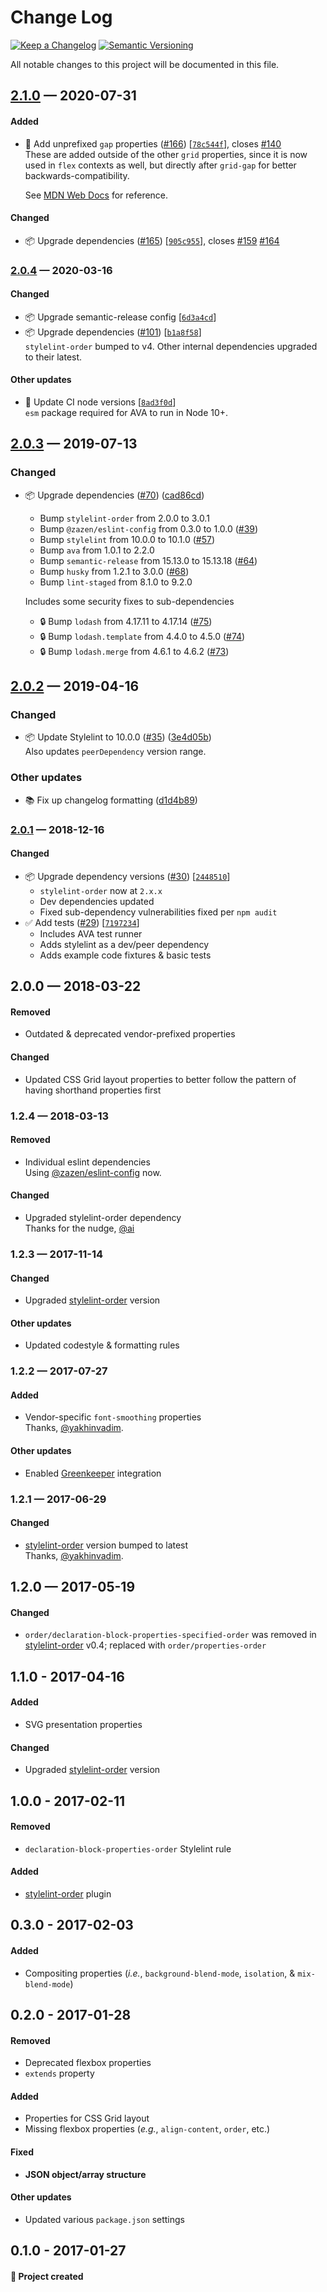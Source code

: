 # Change Log

[![Keep a Changelog](https://img.shields.io/badge/keep%20a-changelog-ef5e39.svg?style=flat-square)](https://keepachangelog.com)
[![Semantic Versioning](https://img.shields.io/badge/semantic-versioning-333333.svg?style=flat-square)](https://semver.org)

All notable changes to this project will be documented in this file.

<a name="2.1.0"></a>

## [2.1.0](https://github.com/stormwarning/stylelint-config-recess-order/compare/v2.0.4...v2.1.0) — 2020-07-31

#### Added

- 🎁 Add unprefixed `gap` properties ([#166](https://github.com/stormwarning/stylelint-config-recess-order/issues/166)) [[`78c544f`](https://github.com/stormwarning/stylelint-config-recess-order/commit/78c544f)], closes [#140](https://github.com/stormwarning/stylelint-config-recess-order/issues/140) \
  These are added outside of the other `grid` properties, since it is
  now used in `flex` contexts as well, but directly after `grid-gap`
  for better backwards-compatibility.
  
  See [MDN Web Docs](https://developer.mozilla.org/en-US/docs/Web/CSS/gap)
  for reference.

#### Changed

- 📦 Upgrade dependencies ([#165](https://github.com/stormwarning/stylelint-config-recess-order/issues/165)) [[`905c955`](https://github.com/stormwarning/stylelint-config-recess-order/commit/905c955)], closes [#159](https://github.com/stormwarning/stylelint-config-recess-order/issues/159) [#164](https://github.com/stormwarning/stylelint-config-recess-order/issues/164)

<a name="2.0.4"></a>

### [2.0.4](https://github.com/stormwarning/stylelint-config-recess-order/compare/v2.0.3...v2.0.4) — 2020-03-16

#### Changed

- 📦 Upgrade semantic-release config [[`6d3a4cd`](https://github.com/stormwarning/stylelint-config-recess-order/commit/6d3a4cd)]
- 📦 Upgrade dependencies ([#101](https://github.com/stormwarning/stylelint-config-recess-order/issues/101)) [[`b1a8f58`](https://github.com/stormwarning/stylelint-config-recess-order/commit/b1a8f58)] \
  `stylelint-order` bumped to v4. Other internal dependencies upgraded to their latest.

#### Other updates

- 💚 Update CI node versions [[`8ad3f0d`](https://github.com/stormwarning/stylelint-config-recess-order/commit/8ad3f0d)] \
  `esm` package required for AVA to run in Node 10+.

<a name="2.0.3"></a>

## [2.0.3](https://github.com/stormwarning/stylelint-config-recess-order/compare/v2.0.2...v2.0.3) — 2019-07-13

### Changed

- 📦 Upgrade dependencies ([#70](https://github.com/stormwarning/stylelint-config-recess-order/issues/70)) ([cad86cd](https://github.com/stormwarning/stylelint-config-recess-order/commit/cad86cd))
  - Bump `stylelint-order` from 2.0.0 to 3.0.1
  - Bump `@zazen/eslint-config` from 0.3.0 to 1.0.0 ([#39](https://github.com/stormwarning/stylelint-config-recess-order/issues/39))
  - Bump `stylelint` from 10.0.0 to 10.1.0 ([#57](https://github.com/stormwarning/stylelint-config-recess-order/issues/57))
  - Bump `ava` from 1.0.1 to 2.2.0
  - Bump `semantic-release` from 15.13.0 to 15.13.18 ([#64](https://github.com/stormwarning/stylelint-config-recess-order/issues/64))
  - Bump `husky` from 1.2.1 to 3.0.0 ([#68](https://github.com/stormwarning/stylelint-config-recess-order/issues/68))
  - Bump `lint-staged` from 8.1.0 to 9.2.0

  Includes some security fixes to sub-dependencies

  - 🔒 Bump `lodash` from 4.17.11 to 4.17.14 ([#75](https://github.com/stormwarning/stylelint-config-recess-order/issues/75))
  - 🔒 Bump `lodash.template` from 4.4.0 to 4.5.0 ([#74](https://github.com/stormwarning/stylelint-config-recess-order/issues/74))
  - 🔒 Bump `lodash.merge` from 4.6.1 to 4.6.2 ([#73](https://github.com/stormwarning/stylelint-config-recess-order/issues/73))

<a name="2.0.2"></a>

## [2.0.2](https://github.com/stormwarning/stylelint-config-recess-order/compare/v2.0.1...v2.0.2) — 2019-04-16

### Changed

- 📦 Update Stylelint to 10.0.0 ([#35](https://github.com/stormwarning/stylelint-config-recess-order/issues/35)) ([3e4d05b](https://github.com/stormwarning/stylelint-config-recess-order/commit/3e4d05b)) \
  Also updates `peerDependency` version range.

### Other updates

- 📚 Fix up changelog formatting ([d1d4b89](https://github.com/stormwarning/stylelint-config-recess-order/commit/d1d4b89))

<a name="2.0.1"></a>

### [2.0.1](https://github.com/stormwarning/stylelint-config-recess-order/compare/v2.0.0...v2.0.1) — 2018-12-16

#### Changed

- 📦 Upgrade dependency versions ([#30](https://github.com/stormwarning/stylelint-config-recess-order/issues/30)) [[`2448510`](https://github.com/stormwarning/stylelint-config-recess-order/commit/2448510)]  
  - `stylelint-order` now at `2.x.x`
  - Dev dependencies updated
  - Fixed sub-dependency vulnerabilities fixed per `npm audit`
- ✅ Add tests ([#29](https://github.com/stormwarning/stylelint-config-recess-order/issues/29)) [[`7197234`](https://github.com/stormwarning/stylelint-config-recess-order/commit/7197234)]  
  - Includes AVA test runner
  - Adds stylelint as a dev/peer dependency
  - Adds example code fixtures & basic tests

## 2.0.0 — 2018-03-22

#### Removed

- Outdated & deprecated vendor-prefixed properties

#### Changed

- Updated CSS Grid layout properties to better follow the pattern of having shorthand properties first

### 1.2.4 — 2018-03-13

#### Removed

- Individual eslint dependencies  
  Using [@zazen/eslint-config](https://github.com/stormwarning/zazen-eslint-config) now.

#### Changed

- Upgraded stylelint-order dependency  
  Thanks for the nudge, [@ai](https://github.com/ai)

### 1.2.3 — 2017-11-14

#### Changed

- Upgraded [stylelint-order](https://github.com/hudochenkov/stylelint-order) version

#### Other updates

- Updated codestyle & formatting rules

### 1.2.2 — 2017-07-27

#### Added

- Vendor-specific `font-smoothing` properties  
  Thanks, [@yakhinvadim](https://github.com/yakhinvadim).

#### Other updates

- Enabled [Greenkeeper](https://greenkeeper.io/) integration

### 1.2.1 — 2017-06-29

#### Changed

- [stylelint-order](https://github.com/hudochenkov/stylelint-order) version bumped to latest  
  Thanks, [@yakhinvadim](https://github.com/yakhinvadim).

## 1.2.0 — 2017-05-19

#### Changed

- `order/declaration-block-properties-specified-order` was removed in [stylelint-order](https://github.com/hudochenkov/stylelint-order) v0.4; replaced with `order/properties-order`

## 1.1.0 - 2017-04-16

#### Added

- SVG presentation properties

#### Changed

- Upgraded [stylelint-order](https://github.com/hudochenkov/stylelint-order) version

## 1.0.0 - 2017-02-11

#### Removed

- `declaration-block-properties-order` Stylelint rule

#### Added

- [stylelint-order](https://github.com/hudochenkov/stylelint-order) plugin

## 0.3.0 - 2017-02-03

#### Added

- Compositing properties (*i.e.*, `background-blend-mode`, `isolation`, & `mix-blend-mode`)

## 0.2.0 - 2017-01-28

#### Removed

- Deprecated flexbox properties
- `extends` property 

#### Added

- Properties for CSS Grid layout
- Missing flexbox properties (*e.g.*, `align-content`, `order`, etc.)

#### Fixed

- **JSON object/array structure**

#### Other updates

- Updated various `package.json` settings

## 0.1.0 - 2017-01-27

#### 🎉 Project created
